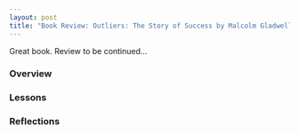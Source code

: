 ```yaml
---
layout: post
title: "Book Review: Outliers: The Story of Success by Malcolm Gladwell"
---
```


Great book. Review to be continued...

### **Overview**

### **Lessons**

### **Reflections**